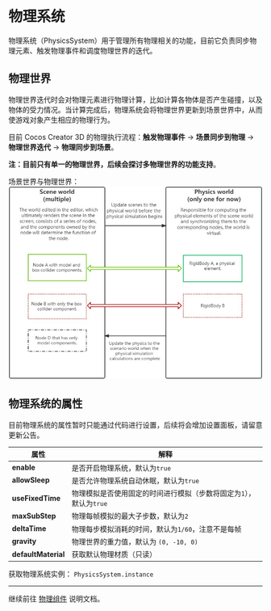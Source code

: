 # 物理系统

物理系统（PhysicsSystem）用于管理所有物理相关的功能，目前它负责同步物理元素、触发物理事件和调度物理世界的迭代。

## 物理世界

物理世界迭代时会对物理元素进行物理计算，比如计算各物体是否产生碰撞，以及物体的受力情况。当计算完成后，物理系统会将物理世界更新到场景世界中，从而使游戏对象产生相应的物理行为。

目前 Cocos Creator 3D 的物理执行流程：**触发物理事件** -> **场景同步到物理** -> **物理世界迭代** -> **物理同步到场景**。

**注：目前只有单一的物理世界，后续会探讨多物理世界的功能支持**。

场景世界与物理世界：
![场景世界与物理世界](img/physics-world.jpg)

## 物理系统的属性

目前物理系统的属性暂时只能通过代码进行设置，后续将会增加设置面板，请留意更新公告。

属性 | 解释
---|---
**enable** | 是否开启物理系统，默认为`true`
**allowSleep** | 是否允许物理系统自动休眠，默认为`true`
**useFixedTime** | 物理模拟是否使用固定的时间进行模拟（步数将固定为`1`），默认为`true`
**maxSubStep** | 物理每帧模拟的最大子步数，默认为`2`
**deltaTime** | 物理每步模拟消耗的时间，默认为`1/60`，注意不是每帧
**gravity** | 物理世界的重力值，默认为 `(0, -10, 0)`
**defaultMaterial** | 获取默认物理材质（只读）

获取物理系统实例： `PhysicsSystem.instance`

---

继续前往 [物理组件](physics-component.md) 说明文档。
